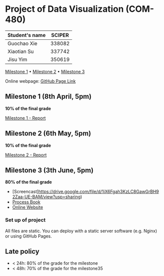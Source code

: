 # Project of Data Visualization (COM-480)

| Student's name | SCIPER |
| -------------- | ------ |
| Guochao Xie    | 338082 |
| Xiaotian Su    | 337742 |
| Jisu Yim       | 350619 |

[Milestone 1](#milestone-1) • [Milestone 2](#milestone-2) • [Milestone 3](#milestone-3)

Online webpage: [GitHub Page Link](https://com-480-data-visualization.github.io/datavis-project-2022-ck/src/index.html)

## Milestone 1 (8th April, 5pm)

**10% of the final grade**

[Milestone 1 - Report](milestones/milestone1.md)

## Milestone 2 (6th May, 5pm)

**10% of the final grade**

[Milestone 2 - Report](milestones/milestone2.md)

## Milestone 3 (3th June, 5pm)

**80% of the final grade**

- [Screencast]https://drive.google.com/file/d/1iX6Fgah3KzLC8GawGrBH92Zaa-UE-BAM/view?usp=sharing)
- [Process Book](https://github.com/com-480-data-visualization/datavis-project-2022-ck/blob/main/process-book.pdf)
- [Online Website](https://com-480-data-visualization.github.io/datavis-project-2022-ck/src/index.html)

### Set up of project

All files are static. You can deploy with a static server software (e.g. Nginx) or using GitHub Pages.

## Late policy

- < 24h: 80% of the grade for the milestone
- < 48h: 70% of the grade for the milestone35
